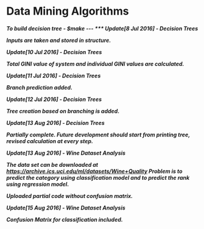 <h1> Data Mining Algorithms

<h5>To build decision tree - $make
---
***
Update[8 Jul 2016] - Decision Trees

Inputs are taken and stored in structure.

Update[10 Jul 2016] - Decision Trees

Total GINI value of system and individual GINI values are calculated.

Update[11 Jul 2016] - Decision Trees

Branch prediction added.

Update[12 Jul 2016] - Decision Trees

Tree creation based on branching is added.

Update[13 Aug 2016] - Decision Trees

Partially complete. Future development should start from printing tree, revised calculation at every step.

Update[13 Aug 2016] - Wine Dataset Analysis

The data set can be downloaded at https://archive.ics.uci.edu/ml/datasets/Wine+Quality
Problem is to predict the category using classification model and to predict the rank using regression model.

Uploaded partial code without confusion matrix. 

Update[15 Aug 2016] - Wine Dataset Analysis

Confusion Matrix for classification included.


